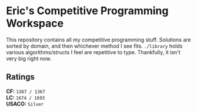 # Eric's Competitive Programming Workspace

This repository contains all my competitive programming stuff. Solutions are sorted by domain, and then whichever method I see fits. `./library` holds various algorithms/structs I feel are repetitive to type. Thankfully, it isn't very big right now.

Ratings
---
**CF:** `1367 / 1367`<br>
**LC:** `1674 / 1693`<br>
**USACO:** `Silver`

